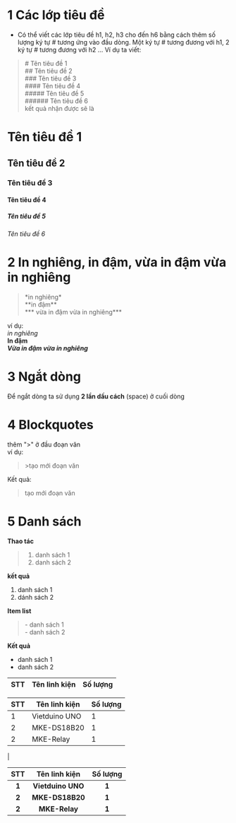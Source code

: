 # 1 Các lớp tiêu đề
- Có thể viết các lớp tiêu đề h1, h2, h3 cho đến h6 bằng cách thêm số lượng ký tự # tương ứng vào đầu dòng. Một ký tự # tương đương với h1, 2 ký tự # tương đương với h2 ...
 Ví dụ ta viết:
> \# Tên tiêu đề 1  
> \## Tên tiêu đề 2  
> \### Tên tiêu đề 3  
> \#### Tên tiêu đề 4  
> \##### Tên tiêu đề 5  
> \###### Tên tiêu đề 6  
kết quả nhận được sẽ là


# Tên tiêu đề 1
## Tên tiêu đề 2
### Tên tiêu đề 3
#### Tên tiêu đề 4
##### Tên tiêu đề 5
###### Tên tiêu đề 6

# 2 In nghiêng, in đậm, vừa in đậm vừa in nghiêng
> \*in nghiêng*  
> \*\*in đậm**  
> \*\*\* vừa in đậm vừa in nghiêng***   
 
 
 ví dụ:   
*in nghiêng*  
**In đậm**  
***Vừa in đậm vừa in nghiêng***

# 3 Ngắt dòng 
Để ngắt dòng ta sử dụng **2 lần dấu cách** (space) ở cuối dòng 

# 4 Blockquotes
thêm ">" ở đầu đoạn văn  
ví dụ:   
>\>tạo mới đoạn văn  

Kết quả: 
> tạo mới đoạn văn  

# 5 Danh sách
**Thao tác**
> 1. danh sách 1  
> 2. danh sách 2   
  
  **kết quả**   
  1. danh sách 1   
  2. dánh sách 2  
  
  **Item list**  
  > \- danh sách 1  
  > \- danh sách 2  

  **Kết quả**   
  - danh sách 1   
  - danh sách 2  


|STT    | Tên linh kiện | Số lượng |  
|:----|:---------------|:----------|        
 
| STT | Tên linh kiện | Số lượng |
|-----|---------------|----------|
| 1   | Vietduino UNO | 1        |
| 2   | MKE-DS18B20   | 1        |
| 2   | MKE-Relay     | 1        |    
|  

| **STT** | **Tên linh kiện** | **Số lượng** |
|:-------:|:-----------------:|:------------:|
|  **1**  | **Vietduino UNO** |     **1**    |
|  **2**  |  **MKE-DS18B20**  |     **1**    |
|  **2**  |   **MKE-Relay**   |     **1**    |
